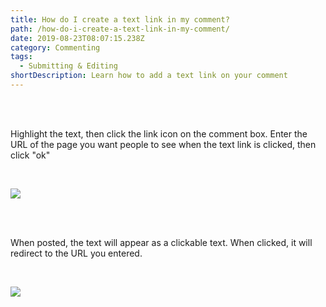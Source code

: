 ```yaml
---
title: How do I create a text link in my comment?
path: /how-do-i-create-a-text-link-in-my-comment/
date: 2019-08-23T08:07:15.238Z
category: Commenting
tags:
  - Submitting & Editing
shortDescription: Learn how to add a text link on your comment
---
```

<br>

<br>

Highlight the text, then click the link icon on the comment box. Enter the URL of the page you want people to see when the text link is clicked, then click "ok"

<br>

![](/img/text-link.png)

<br>

<br>

When posted, the text will appear as a clickable text. When clicked, it will redirect to the URL you entered.

<br>

![](/img/text-link-2.png)
